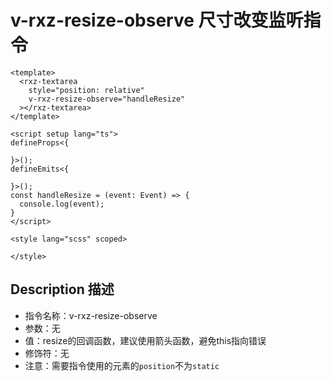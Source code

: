 # v-rxz-resize-observe 尺寸改变监听指令

<TestvRxzResizeObserve></TestvRxzResizeObserve>

``` vue
<template>
  <rxz-textarea
    style="position: relative"
    v-rxz-resize-observe="handleResize"
  ></rxz-textarea>
</template>

<script setup lang="ts">
defineProps<{

}>();
defineEmits<{

}>();
const handleResize = (event: Event) => {
  console.log(event);
}
</script>

<style lang="scss" scoped>

</style>

```

## Description 描述

+ 指令名称：v-rxz-resize-observe
+ 参数：无
+ 值：resize的回调函数，建议使用箭头函数，避免this指向错误
+ 修饰符：无
+ 注意：需要指令使用的元素的`position`不为`static`
